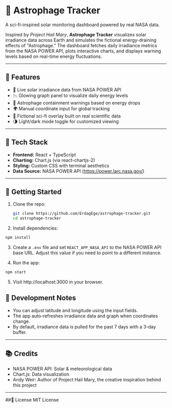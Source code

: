 # 🌌 Astrophage Tracker

A sci-fi-inspired solar monitoring dashboard powered by real NASA data.

Inspired by *Project Hail Mary*, **Astrophage Tracker** visualizes solar irradiance data across Earth and simulates the fictional energy-draining effects of "Astrophage." The dashboard fetches daily irradiance metrics from the NASA POWER API, plots interactive charts, and displays warning levels based on real-time energy fluctuations.

---

## 🚀 Features

- 🔭 Live solar irradiance data from NASA POWER API
- 📉 Glowing graph panel to visualize daily energy levels
- 🛑 Astrophage containment warnings based on energy drops
- 🌍 Manual coordinate input for global tracking
- 🧬 Fictional sci-fi overlay built on real scientific data
- 🌗 Light/dark mode toggle for customized viewing

---

## 🧪 Tech Stack

- **Frontend:** React + TypeScript
- **Charting:** Chart.js (via react-chartjs-2)
- **Styling:** Custom CSS with terminal aesthetics
- **Data Source:** NASA POWER API (https://power.larc.nasa.gov/)

---

## 🧰 Getting Started

1. Clone the repo:
   ```bash
   git clone https://github.com/ErdagEge/astrophage-tracker.git
   cd astrophage-tracker
   ```
   
2. Install dependencies:

```bash
npm install
```

3. Create a `.env` file and set `REACT_APP_NASA_API` to the NASA POWER API base
   URL. Adjust this value if you need to point to a different instance.

4. Run the app:

```bash
npm start
```

5. Visit http://localhost:3000 in your browser.

## 🔧 Development Notes
- You can adjust latitude and longitude using the input fields.
- The app auto-refreshes irradiance data and graph when coordinates change.
- By default, irradiance data is pulled for the past 7 days with a 3-day buffer.

---

## 📚 Credits
- NASA POWER API: Solar & meteorological data
- Chart.js: Data visualization
- Andy Weir: Author of Project Hail Mary, the creative inspiration behind this project

---

##📄 License
MIT License
